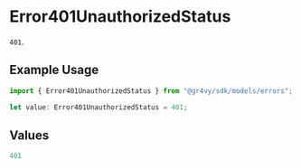 # Error401UnauthorizedStatus

`401`.

## Example Usage

```typescript
import { Error401UnauthorizedStatus } from "@gr4vy/sdk/models/errors";

let value: Error401UnauthorizedStatus = 401;
```

## Values

```typescript
401
```